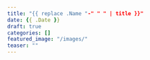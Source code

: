 ```yaml
---
title: "{{ replace .Name "-" " " | title }}"
date: {{ .Date }}
draft: true
categories: []
featured_image: "/images/"
teaser: ""
---
```

